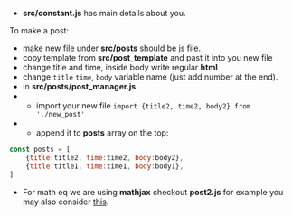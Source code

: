 * **src/constant.js** has main details about you.

To make a post:
* make new file under **src/posts** should be js file.
* copy template from **src/post_template** and past it into you new file
* change title and time, inside body write regular **html**
* change `title` `time`, `body` variable name (just add number at the end).
* in **src/posts/post_manager.js**
* * import your new file `import {title2, time2, body2} from './new_post'`
* * append it to **posts** array on the top:
```js
const posts = [
    {title:title2, time:time2, body:body2},
    {title:title1, time:time1, body:body1},
]
```
* For math eq we are using **mathjax** checkout **post2.js** for example you may also consider [this](http://asciimath.org/).
